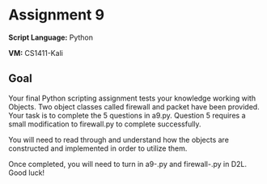 # Assignment 9
**Script Language:** Python

**VM:** CS1411-Kali

## Goal
Your final Python scripting assignment tests your knowledge working with Objects. Two
object classes called firewall and packet have been provided. Your task is to complete
the 5 questions in a9.py. Question 5 requires a small modification to firewall.py to complete successfully.

You will need to read through and understand how the objects are constructed and implemented in order to utilize them. 

Once completed, you will need to turn in a9-<username>.py and firewall-<username>.py in D2L.
 
Good luck!


